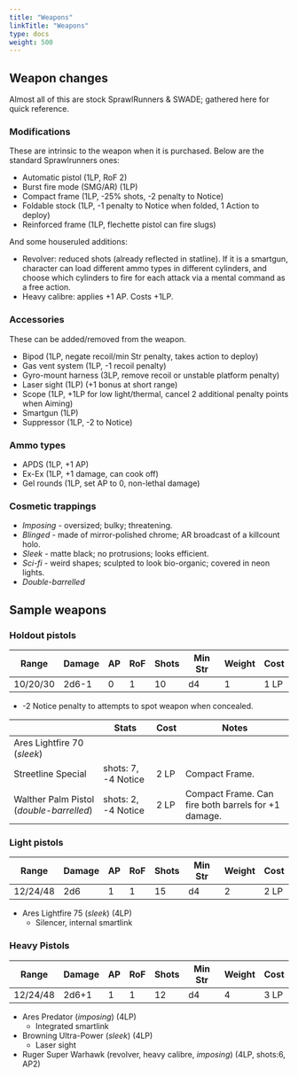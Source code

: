 ```yaml
---
title: "Weapons"
linkTitle: "Weapons"
type: docs
weight: 500
---
```


## Weapon changes

Almost all of this are stock SprawlRunners & SWADE; gathered here for quick reference.

### Modifications

These are intrinsic to the weapon when it is purchased. Below are the standard Sprawlrunners ones:

* Automatic pistol (1LP, RoF 2)
* Burst fire mode (SMG/AR) (1LP)
* Compact frame (1LP, -25% shots, -2 penalty to Notice)
* Foldable stock (1LP, -1 penalty to Notice when folded, 1 Action to deploy)
* Reinforced frame (1LP, flechette pistol can fire slugs)

And some houseruled additions:

* Revolver: reduced shots (already reflected in statline). If it is a smartgun, character can load different ammo types in different cylinders, and choose which cylinders to fire for each attack via a mental command as a free action.
* Heavy calibre: applies +1 AP. Costs +1LP.

### Accessories

These can be added/removed from the weapon.

* Bipod (1LP, negate recoil/min Str penalty, takes action to deploy)
* Gas vent system (1LP, -1 recoil penalty)
* Gyro-mount harness (3LP, remove recoil or unstable platform penalty)
* Laser sight (1LP) (+1 bonus at short range)
* Scope (1LP, +1LP for low light/thermal, cancel 2 additional penalty points when Aiming)
* Smartgun (1LP)
* Suppressor (1LP, -2 to Notice)

### Ammo types

* APDS (1LP, +1 AP)
* Ex-Ex (1LP, +1 damage, can cook off)
* Gel rounds (1LP, set AP to 0, non-lethal damage)

### Cosmetic trappings

* *Imposing* - oversized; bulky; threatening.
* *Blinged* - made of mirror-polished chrome; AR broadcast of a killcount holo.
* *Sleek* - matte black; no protrusions; looks efficient.
* *Sci-fi* - weird shapes; sculpted to look bio-organic; covered in neon lights.
* *Double-barrelled*

## Sample weapons

### Holdout pistols

| Range    | Damage | AP | RoF | Shots | Min Str | Weight | Cost |
|----------|--------|----|-----|-------|---------|--------|------|
| 10/20/30 | 2d6-1  | 0  | 1   | 10    | d4      | 1      | 1 LP  |

* -2 Notice penalty to attempts to spot weapon when concealed.

|                                          | Stats               | Cost | Notes                                              |
|------------------------------------------|---------------------|------|----------------------------------------------------|
| Ares Lightfire 70 (*sleek*)              |                     |      |                                                    |
| Streetline Special                       | shots: 7, -4 Notice | 2 LP | Compact Frame.                                     |
| Walther Palm Pistol (*double-barrelled*) | shots: 2, -4 Notice | 2 LP | Compact Frame. Can fire both barrels for +1 damage. |

### Light pistols

| Range    | Damage | AP | RoF | Shots | Min Str | Weight | Cost |
|----------|--------|----|-----|-------|---------|--------|------|
| 12/24/48 | 2d6    | 1  | 1   | 15    | d4      | 2      | 2 LP  |

* Ares Lightfire 75 (*sleek*) (4LP)
	* Silencer, internal smartlink

### Heavy Pistols

| Range    | Damage | AP | RoF | Shots | Min Str | Weight | Cost |
|----------|--------|----|-----|-------|---------|--------|------|
| 12/24/48 | 2d6+1  | 1  | 1   | 12    | d4      | 4      | 3 LP  |


* Ares Predator (*imposing*) (4LP)
	* Integrated smartlink
* Browning Ultra-Power (*sleek*) (4LP)
	* Laser sight
* Ruger Super Warhawk (revolver, heavy calibre, *imposing*) (4LP, shots:6, AP2)

